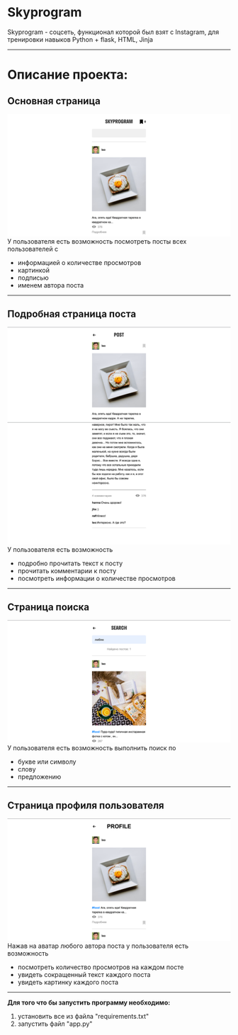 Skyprogram
=
Skyprogram - соцсеть, функционал которой был взят с Instagram, для тренировки навыков Python + flask, HTML, Jinja
***
Описание проекта:
=
Основная страница
-
![img.png](static/img/img.png)
У пользователя есть возможность посмотреть посты всех пользователей с

* информацией о количестве просмотров
* картинкой
* подписью
* именем автора поста

***
Подробная страница поста
-
![img_3.png](static/img/img_3.png)
![img_2.png](static/img/img_2.png)
У пользователя есть возможность

* подробно прочитать текст к посту
* прочитать комментарии к посту
* посмотреть информации о количестве просмотров

***
Страница поиска
-
![img_4.png](static/img/img_4.png)
У пользователя есть возможность выполнить поиск по

* букве или символу
* слову
* предложению

***
Страница профиля пользователя
-
![img_5.png](static/img/img_5.png)
Нажав на аватар любого автора поста у пользователя есть возможность

* посмотреть количество просмотров на каждом посте
* увидеть сокращенный текст каждого поста
* увидеть картинку каждого поста

***

**Для того что бы запустить программу необходимо:**

1. установить все из файла "requirements.txt"
2. запустить файл "app.py"